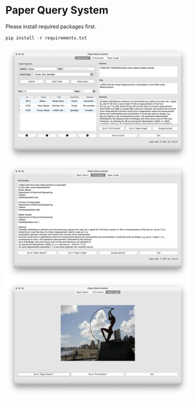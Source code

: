 # Paper Query System

Please install required packages first.

```python
pip install -r requirements.txt
```

![paperSearch.png](https://github.com/Yvette0828/PaperSearch/blob/main/paperSearch.png)
![fullContent.png](https://github.com/Yvette0828/PaperSearch/blob/main/fullContent.png)
![paperImage.png](https://github.com/Yvette0828/PaperSearch/blob/main/paperImage.png)
